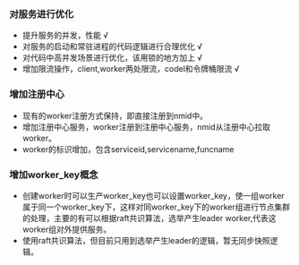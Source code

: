 ### 对服务进行优化
- 提升服务的并发，性能 √
- 对服务的启动和常驻进程的代码逻辑进行合理优化 √
- 对代码中高并发场景进行优化，该用锁的地方加上 √
- 增加限流操作，client,worker两处限流，codel和令牌桶限流 √

### 增加注册中心
- 现有的worker注册方式保持，即直接注册到nmid中。
- 增加注册中心服务，worker注册到注册中心服务，nmid从注册中心拉取worker。
- worker的标识增加，包含serviceid,servicename,funcname

### 增加worker_key概念
- 创建worker时可以生产worker_key也可以设置worker_key，使一组worker属于同一个worker_key下，这样对同worker_key下的worker组进行节点集群的处理，主要的有可以根据raft共识算法，选举产生leader worker,代表这worker组对外提供服务。
- 使用raft共识算法，但目前只用到选举产生leader的逻辑，暂无同步快照逻辑。
